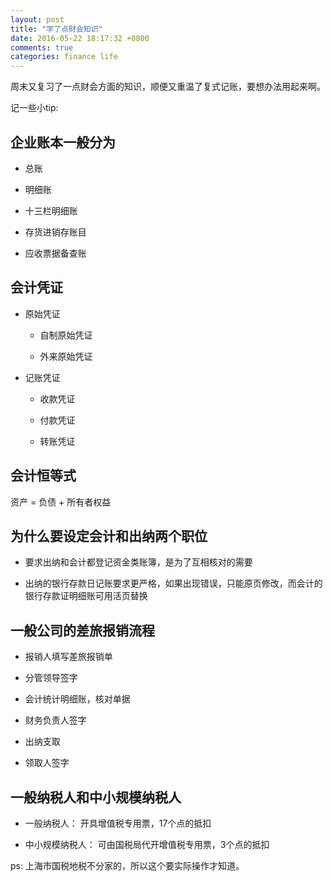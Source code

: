 ```yaml
---
layout: post
title: "学了点财会知识"
date: 2016-05-22 18:17:32 +0800
comments: true
categories: finance life
---
```


周末又复习了一点财会方面的知识，顺便又重温了复式记账，要想办法用起来啊。

记一些小tip:

## 企业账本一般分为

* 总账

* 明细账

* 十三栏明细账

* 存货进销存账目

* 应收票据备查账

## 会计凭证

* 原始凭证

    * 自制原始凭证

    * 外来原始凭证

* 记账凭证

    * 收款凭证

    * 付款凭证

    * 转账凭证

## 会计恒等式

资产 = 负债 + 所有者权益

## 为什么要设定会计和出纳两个职位

* 要求出纳和会计都登记资金类账簿，是为了互相核对的需要

* 出纳的银行存款日记账要求更严格，如果出现错误，只能原页修改，而会计的银行存款证明细账可用活页替换

## 一般公司的差旅报销流程

* 报销人填写差旅报销单

* 分管领导签字

* 会计统计明细账，核对单据

* 财务负责人签字

* 出纳支取

* 领取人签字

## 一般纳税人和中小规模纳税人

* 一般纳税人： 开具增值税专用票，17个点的抵扣

* 中小规模纳税人： 可由国税局代开增值税专用票，3个点的抵扣

ps: 上海市国税地税不分家的，所以这个要实际操作才知道。

